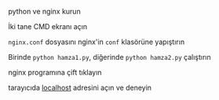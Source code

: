 python ve nginx kurun

İki tane CMD ekranı açın

`nginx.conf` dosyasını nginx'in `conf` klasörüne yapıştırın

Birinde `python hamza1.py`, diğerinde `python hamza2.py` çalıştırın

nginx programına çift tıklayın

tarayıcıda [localhost](http://localhost) adresini açın ve deneyin
